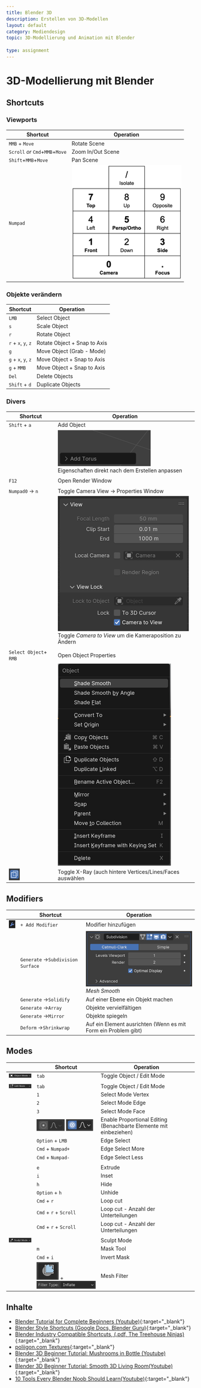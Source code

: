 ```yaml
---
title: Blender 3D
description: Erstellen von 3D-Modellen
layout: default
category: Mediendesign
topic: 3D-Modellierung und Animation mit Blender

type: assignment
---
```


# 3D-Modellierung mit Blender
## Shortcuts

### Viewports
| Shortcut             | Operation                                                                       |
|----------------------|---------------------------------------------------------------------------------|
| `MMB` + `Move`       | Rotate Scene                                                                    |
| `Scroll` _or_  `Cmd`+`MMB`+`Move`       | Zoom In/Out Scene                                                               |
| `Shift`+`MMB`+`Move` | Pan Scene                                                                       |
| `Numpad`             | ![img_10.png](img/img_10.png)                                                       |



### Objekte verändern

| Shortcut            | Operation                    |
|---------------------|------------------------------|
| `LMB`               | Select Object                |
| `s`                 | Scale Object                 |
| `r`                 | Rotate Object                |
| `r` + `x`, `y`, `z` | Rotate Object + Snap to Axis |5
| `g`                 | Move Object (Grab - Mode)    |
| `g` + `x`, `y`, `z` | Move Object + Snap to Axis   |
| `g` + `MMB`         | Move Object + Snap to Axis   |
| `Del`               | Delete Objects               |
| `Shift` + `d`       | Duplicate Objects            |


### Divers
| Shortcut             | Operation                                                                          |
|----------------------|------------------------------------------------------------------------------------|
| `Shift` + `a`        | Add Object                                                                         |
|                      | ![img_2.png](img/img_2.png) <br>Eigenschaften direkt nach dem Erstellen anpassen       |
| |                                                                                    |
| `F12`                | Open Render Window                                                                 |
| |                                                                                    |
| `Numpad0` &rarr; `n` | Toggle Camera View &rarr; Properties Window                                        |
|                      | ![img_1.png](img/img_1.png)<br>Toggle *Camera to View* um die Kameraposition zu Ändern |
| |                                                                                    |
| `Select Object`+ `RMB` | Open Object Properties                                                             |
|                        | ![img_4.png](img/img_4.png)                                                            |
|![img_13.png](img/img_13.png)| Toggle X-Ray (auch hintere Vertices/Lines/Faces auswählen                          |

## Modifiers
|                             | Shortcut                               | Operation                                                      |
|-----------------------------|----------------------------------------|----------------------------------------------------------------|
| ![img_5.png](img/img_5.png)     | `+ Add Modifier`                       | Modifier hinzufügen                                            |
|  | `Generate` &rarr;`Subdivision Surface` | ![img_6.png](img/img_6.png)<br>_Mesh Smooth_                       |
|  | `Generate` &rarr;`Solidify`            | Auf einer Ebene ein Objekt machen                              |
|  | `Generate` &rarr;`Array`               | Objekte vervielfältigen                                        |
|  | `Generate` &rarr;`Mirror`              | Objekte spiegeln                                               |
|  | `Deform` &rarr;`Shrinkwrap`            | Auf ein Element ausrichten (Wenn es mit Form ein Problem gibt) |


## Modes
|                         | Shortcut                                              | Operation                                                          |
|-------------------------|-------------------------------------------------------|--------------------------------------------------------------------|
| ![img_7.png](img/img_7.png) | `tab`                                                 | Toggle Object / Edit Mode                                          |
|                         |                                                       |                                                                    |
| ![img_8.png](img/img_8.png) | `tab`                                                 | Toggle Object / Edit Mode                                          |
|                         | `1`                                                   | Select Mode Vertex                                                 |
|                         | `2`                                                   | Select Mode Edge                                                   |
|                         | `3`                                                   | Select Mode Face                                                   |
|                         | ![img_11.png](img/img_11.png) ![img_12.png](img/img_12.png)   | Enable Proportional Editing (Benachbarte Elemente mit einbeziehen) |
|                         | `Option` + `LMB`                                      | Edge Select                                                        |
|                         | `Cmd` + `Numpad+`                                     | Edge Select More                                                   |
|                         | `Cmd` + `Numpad-`                                     | Edge Select Less                                                   |
|                         |                                                       |                                                                    |
|                         | `e`                                                   | Extrude                                                            |
|                         | `i`                                                   | Inset                                                              |
|                         | `h`                                                   | Hide                                                               |
|                         | `Option` + `h`                                        | Unhide                                                             |
|                         | `Cmd` + `r`                                           | Loop cut                                                           |
|                         | `Cmd` + `r` + `Scroll`                                | Loop cut - Anzahl der Unterteilungen                               |
|                         | `Cmd` + `r` + `Scroll`                                | Loop cut - Anzahl der Unterteilungen                               |
|                         |                                                       |                                                                    |
| ![img_9.png](img/img_9.png) |                                                       | Sculpt Mode                                                        |
|                         | `m`                                                   | Mask Tool                                                          |
|                         | `Cmd` + `i`                                           | Invert Mask                                                        |
|                         | ![img_15.png](img/img_15.png) + ![img_14.png](img/img_14.png) | Mesh Filter                                                        |

## Inhalte
- [Blender Tutorial for Complete Beginners (Youtube)](https://www.youtube.com/playlist?list=PLjEaoINr3zgEPv5y--4MKpciLaoQYZB1Z){:target="_blank"}
- [Blender Style Shortcuts  (Google Docs, Blender Guru)](https://docs.google.com/document/d/1zPBgZAdftWa6WVa7UIFUqW_7EcqOYE0X743RqFuJL3o/edit?pli=1){:target="_blank"}
- [Blender Industry Compatible Shortcuts, (.pdf, The Treehouse Ninjas)](https://www.dropbox.com/scl/fi/dboz7fuh0f5255n5ocrdl/BlenderKeymap-IndustryCompatible_v2.pdf?rlkey=2yxe23jev9y2qmdg7txrzy8ip&e=1&dl=0){:target="_blank"}
- [poliigon.com Textures](https://www.poliigon.com/?utm_campaign=donut4&utm_source=youtube&utm_medium=bg){:target="_blank"}
- [Blender 3D Beginner Tutorial: Mushrooms in Bottle (Youtube)](https://www.youtube.com/watch?v=kbiMXiUz9cc){:target="_blank"}
- [Blender 3D Beginner Tutorial: Smooth 3D Living Room(Youtube)](https://www.youtube.com/watch?v=dEGJeVnWZAA){:target="_blank"}
- [10 Tools Every Blender Noob Should Learn(Youtube)](https://www.youtube.com/watch?v=KfSQh2dFCik){:target="_blank"}